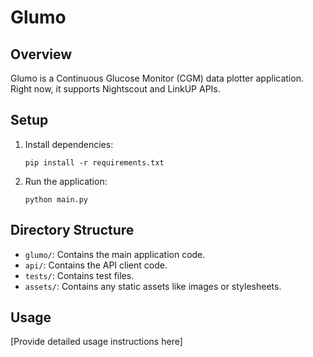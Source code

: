 # Glumo

## Overview

Glumo is a Continuous Glucose Monitor (CGM) data plotter application.
Right now, it supports Nightscout and LinkUP APIs.

## Setup

1. Install dependencies:
    ```
    pip install -r requirements.txt
    ```

2. Run the application:
    ```
    python main.py
    ```

## Directory Structure

- `glumo/`: Contains the main application code.
- `api/`: Contains the API client code.
- `tests/`: Contains test files.
- `assets/`: Contains any static assets like images or stylesheets.

## Usage

[Provide detailed usage instructions here]
